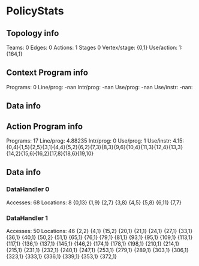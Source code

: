 # PolicyStats
## Topology info
Teams:		0
Edges:		0
Actions:	1
Stages		0
Vertex/stage:	{0,1} 
Use/action:	1: {164,1} 

## Context Program info
Programs:	0
Line/prog:	-nan
Intr/prog:	-nan
Use/prog:	-nan
Use/instr:	-nan: 

## Data info


## Action Program info
Programs:	17
Line/prog:	4.88235
Intr/prog:	0
Use/prog:	1
Use/instr:	4.15: {0,4}{1,5}{2,5}{3,1}{4,4}{5,2}{6,2}{7,3}{8,3}{9,6}{10,4}{11,3}{12,4}{13,3}{14,2}{15,6}{16,2}{17,8}{18,6}{19,10}

## Data info

### DataHandler 0
Accesses:	68
Locations:	8
{0,13} {1,9} {2,7} {3,8} {4,5} {5,8} {6,11} {7,7} 

### DataHandler 1
Accesses:	50
Locations:	46
{2,2} {4,1} {15,2} {20,1} {21,1} {24,1} {27,1} {33,1} {36,1} {40,1} {50,2} {51,1} {65,1} {76,1} {79,1} {81,1} {93,1} {95,1} {109,1} {113,1} {117,1} {136,1} {137,1} {145,1} {146,2} {174,1} {178,1} {198,1} {210,1} {214,1} {215,1} {231,1} {232,1} {240,1} {247,1} {253,1} {279,1} {289,1} {303,1} {306,1} {323,1} {333,1} {336,1} {339,1} {353,1} {372,1} 